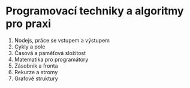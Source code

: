 # Programovací techniky a algoritmy pro praxi

1. Nodejs, práce se vstupem a výstupem
2. Cykly a pole
3. Časová a paměťová složitost
4. Matematika pro programátory 
5. Zásobnik a fronta
6. Rekurze a stromy
7. Grafové struktury
